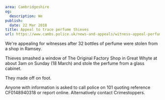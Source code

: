 ```yaml
area: Cambridgeshire
og:
  description: We
publish:
  date: 22 Mar 2018
title: Appeal to trace perfume thieves
url: https://www.cambs.police.uk/news-and-appeals/witness-appeal-perfume
```

We're appealing for witnesses after 32 bottles of perfume were stolen from a shop in Ramsey.

Thieves smashed a window of The Original Factory Shop in Great Whyte at about 3am on Sunday (18 March) and stole the perfume from a glass cabinet.

They made off on foot.

Anyone with information is asked to call police on 101 quoting reference CF0148940318 or report online. Alternatively contact Crimestoppers.

